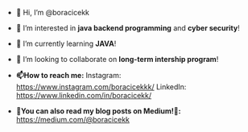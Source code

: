 - 👋 Hi, I’m @boracicekk
  
- 👀 I’m interested in **java backend programming** and **cyber security**!
  
- 🌱 I’m currently learning **JAVA**!
  
- 💞️ I’m looking to collaborate on **long-term intership program**!
  
- **📫How to reach me:**
  Instagram: https://www.instagram.com/boracicekkk/
  LinkedIn: https://www.linkedin.com/in/boracicekk/
  
- **👀You can also read my blog posts on Medium!👀:**
  https://medium.com/@boracicekk

<!---
boracicekk/boracicekk is a ✨ special ✨ repository because its `README.md` (this file) appears on your GitHub profile.
You can click the Preview link to take a look at your changes.
--->
